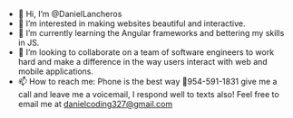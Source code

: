 - 👋 Hi, I’m @DanielLancheros
- 👀 I’m interested in making websites beautiful and interactive.
- 🌱 I’m currently learning the Angular frameworks and bettering my skills in JS.
- 💞️ I’m looking to collaborate on a team of software engineers to work hard and make a difference in the way users interact with web and mobile applications.
- 📫 How to reach me: Phone is the best way 📱954-591-1831 give me a call and leave me a voicemail, I respond well to texts also! Feel free to email me at danielcoding327@gmail.com 

<!---
DanielLancheros/DanielLancheros is a ✨ special ✨ repository because its `README.md` (this file) appears on your GitHub profile.
You can click the Preview link to take a look at your changes.
--->
